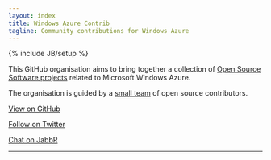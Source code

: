 ```yaml
---
layout: index
title: Windows Azure Contrib
tagline: Community contributions for Windows Azure
---
```

{% include JB/setup %}

<link rel="nuget" type="application/rsd+xml" href="https://www.myget.org/Discovery/Feed/windowsazure-contrib/" />


This GitHub organisation aims to bring together a collection of [Open Source Software projects](https://github.com/orgs/WindowsAzure-Contrib) related to Microsoft Windows Azure.

The organisation is guided by a [small team](https://github.com/orgs/WindowsAzure-Contrib/teams/owners) of open source contributors.

[View on GitHub](https://github.com/WindowsAzure-Contrib/)

[Follow on Twitter](https://twitter.com/azurecontrib)

[Chat on JabbR](https://jabbr.net/#/rooms/WindowsAzure-Contrib)

---







